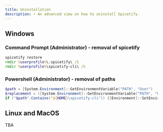 ```yaml
---
title: Uninstallation
description: ⚡ An advanced view on how to uninstall Spicetify.
---
```


## Windows

### Command Prompt (Administrator) - removal of spicetify
```cmd
spicetify restore
rmdir %userprofile%\.spicetify\ /S
rmdir %userprofile%\spicetify-cli\ /S
```

### Powershell (Administrator) - removal of paths
```powershell
$path = [System.Environment]::GetEnvironmentVariable("PATH", "User")
$replacement = ([System.Environment]::GetEnvironmentVariable("PATH", "User").Split(";") | Where-Object { $_.TrimEnd("") -ne "${HOME}\spicetify-cli" }) -join ";"
if ("$path".Contains("${HOME}\spicetify-cli")) {[Environment]::SetEnvironmentVariable("PATH", "${replacement}", "User")}
```

## Linux and MacOS
TBA
